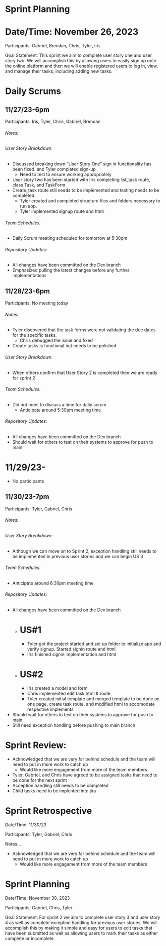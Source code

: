 # Sprint Planning

# Date/Time: November 26, 2023

Participants: Gabriel, Brendan, Chris, Tyler, Iris

Goal Statement:  This sprint we aim to complete user story one and user story two.  We will accomplish this by allowing users to easily sign up onto the online platform and then we will enable registered users to log in, view, and manage their tasks, including adding new tasks.  

# Daily Scrums

## 11/27/23-6pm

Participants: Iris, Tyler, Chris, Gabriel, Brendan

###### Notes:
###### User Story Breakdown: 
- Discussed breaking down “User Story One” sign in functionality has been fixed. and Tyler completed sign-up
  - Need to test to ensure working appropriately
-	User story two has been started with Iris completing list_task route, class Task, and TaskForm
  - Create_task route still needs to be implemented and testing needs to be completed
    - Tyler created and completed structure files and folders necessary to run app.
    - Tyler implemented signup route and html 
###### Team Schedules:
- Daily Scrum meeting scheduled for tomorrow at 5:30pm

###### Repository Updates:
- All changes have been committed on the Dev branch
- Emphasized pulling the latest changes before any further implementations

## 11/28/23-6pm

Participants: No meeting today

###### Notes:
- Tyler discovered that the task forms were not validating the due dates for the specific tasks.
  - Chris debugged the issue and fixed
- Create tasks is functional but needs to be polished
###### User Story Breakdown: 
- When others confirm that User Story 2 is completed then we are ready for sprint 2
###### Team Schedules:
- Did not meet to discuss a time for daily scrum
  - Anticipate around 5:30pm meeting time

###### Repository Updates:
- All changes have been committed on the Dev branch
- Should wait for others to test on their systems to approve for push to main

# 11/29/23-
- No participants

## 11/30/23-7pm

Participants: Tyler, Gabriel, Chris

###### Notes:

###### User Story Breakdown: 

- Although we can move on to Sprint 2, exception handling still needs to be implemented in previous user stories and we can begin US 3

###### Team Schedules:
- Anticipate around 6:30pm meeting time

###### Repository Updates:
- All changes have been committed on the Dev branch
  - # US#1
    - Tyler got the project started and set up folder to initialize app and verify signup. Started signin route and html
    - Iris finished signin implementation and html 
  - # US#2
    - Iris created a model and form
    - Chris implemented edit task html & route
    - Tyler created initial template and merged template to be done on one page, create task route, and modified html to accomodate respective implements
- Should wait for others to test on their systems to approve for push to main
- Still need exception handling before pushing to main branch


# Sprint Review: 

- Acknowledged that we are very far behind schedule and the team will need to put in more work to catch up
  - Would like more engagement from more of the team members
- Tyler, Gabriel, and Chris have agreed to be assigned tasks that need to be done for the next sprint
- Acception handling still needs to be completed
- Child tasks need to be implented into jira


# Sprint Retrospective

Date/Time: 11/30/23

Participants: Tyler, Gabriel, Chris

Notes...

- Acknowledged that we are very far behind schedule and the team will need to put in more work to catch up
  - Would like more engagement from more of the team members

# Sprint Planning

Date/Time: November 30, 2023

Participants: Gabriel, Chris, Tyler

Goal Statement:  For sprint 2 we aim to complete user story 3 and user story 4 as well as complete exception handling for previous user stories.  We will accomplish this by making it simple and easy for users to edit tasks that have been submitted as well as allowing users to mark their tasks as either complete or incomplete. 

